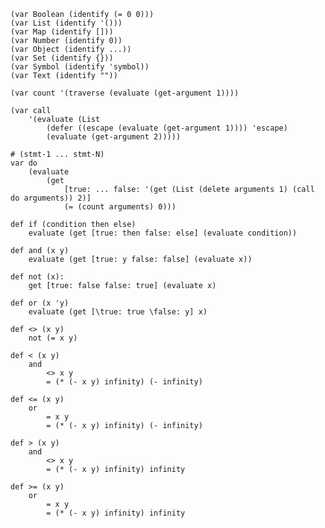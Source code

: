 ﻿```
(var Boolean (identify (= 0 0)))
(var List (identify '()))
(var Map (identify []))
(var Number (identify 0))
(var Object (identify ...))
(var Set (identify {}))
(var Symbol (identify 'symbol))
(var Text (identify ""))

(var count '(traverse (evaluate (get-argument 1))))

(var call
    '(evaluate (List
        (defer ((escape (evaluate (get-argument 1)))) 'escape)
        (evaluate (get-argument 2)))))

# (stmt-1 ... stmt-N)
var do
    (evaluate
        (get
            [true: ... false: '(get (List (delete arguments 1) (call do arguments)) 2)]
            (= (count arguments) 0)))

def if (condition then else)
    evaluate (get [true: then false: else] (evaluate condition))

def and (x y)
    evaluate (get [true: y false: false] (evaluate x))

def not (x):
    get [true: false false: true] (evaluate x)

def or (x 'y)
    evaluate (get [\true: true \false: y] x)

def <> (x y)
    not (= x y)

def < (x y)
    and
        <> x y
        = (* (- x y) infinity) (- infinity)

def <= (x y)
    or
        = x y
        = (* (- x y) infinity) (- infinity)

def > (x y)
    and
        <> x y
        = (* (- x y) infinity) infinity

def >= (x y)
    or
        = x y
        = (* (- x y) infinity) infinity
```
